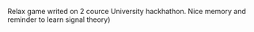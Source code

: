 Relax game writed on 2 cource University hackhathon. Nice memory and reminder to learn signal theory)
